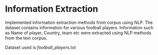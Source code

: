 # Information Extraction

Implemented information extraction methods from corpus using NLP. The dataset contains information for various football
players. Information such as Name of player, Country, team etc were extracted using NLP methods from the text corpus.

Dataset used is *football_players.txt*

